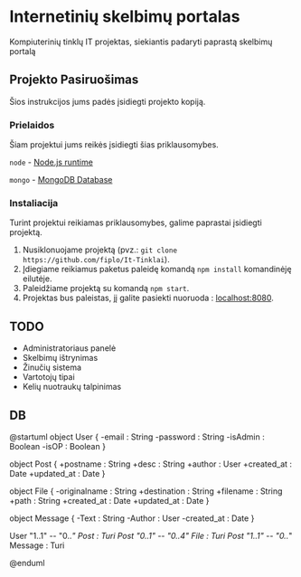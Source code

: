 # Internetinių skelbimų portalas

Kompiuterinių tinklų IT projektas, siekiantis padaryti paprastą skelbimų portalą

## Projekto Pasiruošimas 

Šios instrukcijos jums padės įsidiegti projekto kopiją.

### Prielaidos

Šiam projektui jums reikės įsidiegti šias priklausomybes.


`node` - [Node.js runtime](https://github.com/nodejs/node)

`mongo` - [MongoDB Database](https://github.com/mongodb/mongo)

### Instaliacija

Turint projektui reikiamas priklausomybes, galime paprastai įsidiegti projektą.

1. Nusiklonuojame projektą (pvz.: `git clone https://github.com/fiplo/It-Tinklai`).
2. Įdiegiame reikiamus paketus paleidę komandą `npm install` komandinėję eilutėje.
3. Paleidžiame projektą su komandą `npm start`.
4. Projektas bus paleistas, jį galite pasiekti nuoruoda : [localhost:8080](http://localhost:8080).

## TODO

- Administratoriaus panelė
- Skelbimų ištrynimas
- Žinučių sistema
- Vartotojų tipai
- Kelių nuotraukų talpinimas

## DB
@startuml
object User {
  -email : String
  -password : String
  -isAdmin : Boolean
  -isOP : Boolean
}

object Post {
  +postname : String
  +desc : String
  +author : User
  +created_at : Date
  +updated_at : Date
}

object File {
  -originalname : String
  +destination : String
  +filename : String
  +path : String
  +created_at : Date
  +updated_at : Date
}

object Message {
  -Text : String
  -Author : User
  -created_at : Date
}

User "1..1" -- "0..*" Post : Turi
Post "0..1" -- "0..4" File : Turi
Post "1..1" -- "0..*" Message : Turi



@enduml
